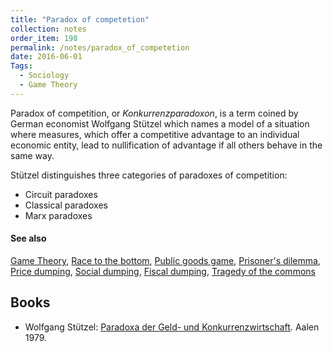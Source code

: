 ```yaml
---
title: "Paradox of competetion"
collection: notes
order_item: 198
permalink: /notes/paradox_of_competetion
date: 2016-06-01
Tags:
  - Sociology
  - Game Theory
---
```


Paradox of competition, or *Konkurrenzparadoxon*, is a term coined by German economist Wolfgang Stützel which names a model of a situation where measures, which offer a competitive advantage to an individual economic entity, lead to nullification of advantage if all others behave in the same way.

Stützel distinguishes three categories of paradoxes of competition:
* Circuit paradoxes
* Classical paradoxes
* Marx paradoxes


#### See also
[Game Theory](/notes/game_theory), [Race to the bottom](/notes/race_to_the_bottom), [Public goods game](/notes/public_goods_game), [Prisoner's dilemma](/notes/prisoner's_dilemma), [Price dumping](/notes/price_dumping), [Social dumping](/notes/social_dumping), [Fiscal dumping](/notes/fiscal_dumping), [Tragedy of the commons](/notes/tragedy_of_the_commons)






## Books
* Wolfgang Stützel: [Paradoxa der Geld- und Konkurrenzwirtschaft](https://www.goodreads.com/book/show/14689200-paradoxa-der-geld--und-konkurrenzwirtschaft). Aalen 1979.


